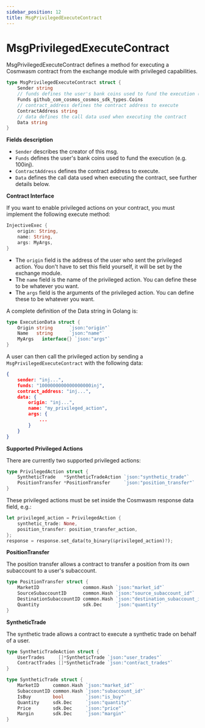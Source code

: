 ```yaml
---
sidebar_position: 12
title: MsgPrivilegedExecuteContract
---
```


# MsgPrivilegedExecuteContract

MsgPrivilegedExecuteContract defines a method for executing a Cosmwasm contract from the exchange module with privileged capabilities.

```go
type MsgPrivilegedExecuteContract struct {
	Sender string
	// funds defines the user's bank coins used to fund the execution (e.g. 100inj).
	Funds github_com_cosmos_cosmos_sdk_types.Coins
	// contract_address defines the contract address to execute
	ContractAddress string
	// data defines the call data used when executing the contract
	Data string
}

```

**Fields description**

- `Sender` describes the creator of this msg.
- `Funds` defines the user's bank coins used to fund the execution (e.g. 100inj).
- `ContractAddress` defines the contract address to execute.
- `Data` defines the call data used when executing the contract, see further details below.

**Contract Interface**

If you want to enable privileged actions on your contract, you must implement the following execute method:

```rust
InjectiveExec {
    origin: String,
    name: String,
    args: MyArgs,
}
```

- The `origin` field is the address of the user who sent the privileged action. You don't have to set this field yourself, it will be set by the exchange module.
- The `name` field is the name of the privileged action. You can define these to be whatever you want.
- The `args` field is the arguments of the privileged action. You can define these to be whatever you want.

A complete definition of the Data string in Golang is:

```go
type ExecutionData struct {
	Origin string      `json:"origin"`
	Name   string      `json:"name"`
	MyArgs   interface{} `json:"args"`
}
```

A user can then call the privileged action by sending a `MsgPrivilegedExecuteContract` with the following data:

```json
{
	sender: "inj...",
	funds: "1000000000000000000inj",
	contract_address: "inj...",
	data: {
		origin: "inj...",
		name: "my_privileged_action",
		args: {
			...
		}
	}
}
```

**Supported Privileged Actions**

There are currently two supported privileged actions:

```go
type PrivilegedAction struct {
	SyntheticTrade   *SyntheticTradeAction `json:"synthetic_trade"`
	PositionTransfer *PositionTransfer     `json:"position_transfer"`
}
```

These privileged actions must be set inside the Cosmwasm response data field, e.g.:

```rust
let privileged_action = PrivilegedAction {
    synthetic_trade: None,
    position_transfer: position_transfer_action,
};
response = response.set_data(to_binary(&privileged_action)?);
```

**PositionTransfer**

The position transfer allows a contract to transfer a position from its own subaccount to a user's subaccount.

```go
type PositionTransfer struct {
    MarketID                common.Hash `json:"market_id"`
    SourceSubaccountID      common.Hash `json:"source_subaccount_id"`
    DestinationSubaccountID common.Hash `json:"destination_subaccount_id"`
    Quantity                sdk.Dec     `json:"quantity"`
}
```

**SyntheticTrade**

The synthetic trade allows a contract to execute a synthetic trade on behalf of a user.

```go
type SyntheticTradeAction struct {
	UserTrades     []*SyntheticTrade `json:"user_trades"`
	ContractTrades []*SyntheticTrade `json:"contract_trades"`
}

type SyntheticTrade struct {
	MarketID     common.Hash `json:"market_id"`
	SubaccountID common.Hash `json:"subaccount_id"`
	IsBuy        bool        `json:"is_buy"`
	Quantity     sdk.Dec     `json:"quantity"`
	Price        sdk.Dec     `json:"price"`
	Margin       sdk.Dec     `json:"margin"`
}
```
